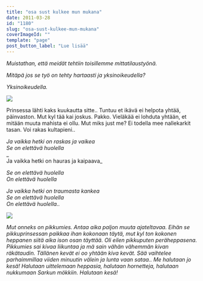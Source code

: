 ```yaml
---
title: "osa sust kulkee mun mukana"
date: 2011-03-28
id: "1180"
slug: "osa-sust-kulkee-mun-mukana"
coverImageId: ""
template: "page"
post_button_label: "Lue lisää"
---
```


_Muistathan, että meidät tehtiin toisillemme mittatilaustyönä._

_Mitäpä jos se työ on tehty hartaasti ja yksinoikeudella?_

_Yksinoikeudella._

[![](/images/IMG_0194.png)](http://3.bp.blogspot.com/-L34Uh1pVQGA/TZDMWVeSs4I/AAAAAAAAAEg/oVOnj2BGOsQ/s1600/IMG_0194.png)

Prinsessa lähti kaks kuukautta sitte.. Tuntuu et ikävä ei helpota yhtää, päinvaston. Mut kyl tää kai joskus. Pakko. Vieläkää ei lohduta yhtään, et mitään muuta mahista ei ollu. Mut miks just me? Ei todella mee nallekarkit tasan. Voi rakas kultapieni..

_Ja vaikka hetki on raskas ja vaikea  
Se on elettävä huolella_  
_  
Ja vaikka hetki on hauras ja kaipaava_

_Se on elettävä huolella  
On elettävä huolella_

_Ja vaikka hetki on traumasta kankea  
Se on elettävä huolella  
On elettävä huolella.._

_[![](/images/nimet%25C3%25B6n22.png)](http://4.bp.blogspot.com/-hkQFVVOEMyo/TZDD0lUHJkI/AAAAAAAAAEc/qyc7ldCIBEU/s1600/nimet%25C3%25B6n22.png)_

_Mut onneks on pikkumies. Antaa aika paljon muuta ajateltavaa. Eihän se pikkuprinsessan paikkaa ihan kokonaan täytä, mut kyl ton kokonen heppanen siitä aika ison osan täyttää. Oli eilen pikkuputen peräheppasena. Pikkumies sai kivaa liikuntaa ja mä sain vähän vähemmän kivan räkätaudin. Tällänen kevät ei oo yhtään kiva kevät. Sää vaihtelee parhaimmillaa viiden minuutin välein ja lunta vaan sataa.. Me halutaan jo kesä! Halutaan uittelemaan heppasia, halutaan hornetteja, halutaan nukkumaan Sarkun mökkiin. Halutaan kesä!_
